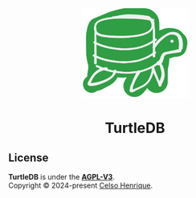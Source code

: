 <div align="center">
<img height="180" alt="TurtleDB's Logo" src=".github/assets/readme/turtledb.svg">

# TurtleDB

</div>

## License

**TurtleDB** is under the [**AGPL-V3**](https://github.com/nothiaki/TurtleDB/blob/main/LICENSE).<br/>
Copyright © 2024-present [Celso Henrique](https://github.com/nothiaki).
